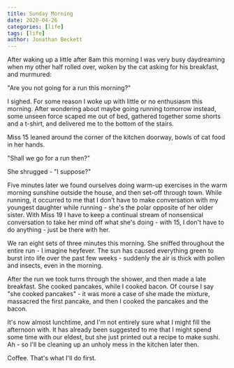 ```yaml
---
title: Sunday Morning
date: 2020-04-26
categories: [life]
tags: [life]
author: Jonathan Beckett
---
```


After waking up a little after 8am this morning I was very busy daydreaming when my other half rolled over, woken by the cat asking for his breakfast, and murmured:

"Are you not going for a run this morning?"

I sighed. For some reason I woke up with little or no enthusiasm this morning. After wondering about maybe going running tomorrow instead, some unseen force scaped me out of bed, gathered together some shorts and a t-shirt, and delivered me to the bottom of the stairs.

Miss 15 leaned around the corner of the kitchen doorway, bowls of cat food in her hands.

"Shall we go for a run then?"

She shrugged - "I suppose?"

Five minutes later we found ourselves doing warm-up exercises in the warm morning sunshine outside the house, and then set-off through town. While running, it occurred to me that I don't have to make conversation with my youngest daughter while running - she's the polar opposite of her older sister. With Miss 19 I have to keep a continual stream of nonsensical conversation to take her mind off what she's doing - with 15, I don't have to do anything - just be there with her.

We ran eight sets of three minutes this morning. She sniffed throughout the entire run - I imagine heyfever. The sun has caused everything green to burst into life over the past few weeks - suddenly the air is thick with pollen and insects, even in the morning.

After the run we took turns through the shower, and then made a late breakfast. She cooked pancakes, while I cooked bacon. Of course I say "she cooked pancakes" - it was more a case of she made the mixture, massacred the first pancake, and then I cooked the pancakes and the bacon.

It's now almost lunchtime, and I'm not entirely sure what I might fill the afternoon with. It has already been suggested to me that I might spend some time with our eldest, but she just printed out a recipe to make sushi. Ah - so I'll be cleaning up an unholy mess in the kitchen later then.

Coffee. That's what I'll do first.